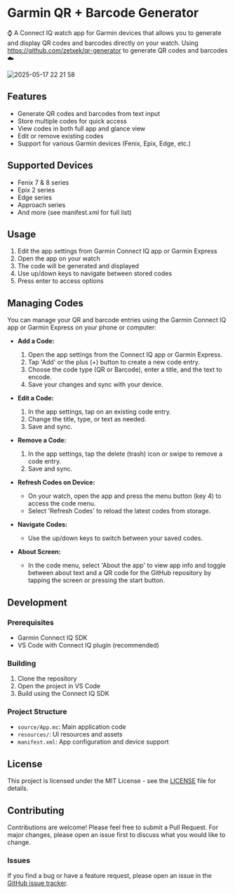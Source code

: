 # Garmin QR + Barcode Generator

⌚️ A Connect IQ watch app for Garmin devices that allows you to generate and display QR codes and barcodes directly on your watch.
Using https://github.com/zetxek/qr-generator to generate QR codes and barcodes ☁️

![2025-05-17 22 21 58](https://github.com/user-attachments/assets/e23133ed-530a-461c-838f-a75362b8f734)


## Features

- Generate QR codes and barcodes from text input
- Store multiple codes for quick access
- View codes in both full app and glance view
- Edit or remove existing codes
- Support for various Garmin devices (Fenix, Epix, Edge, etc.)

## Supported Devices

- Fenix 7 & 8 series
- Epix 2 series
- Edge series
- Approach series
- And more (see manifest.xml for full list)

## Usage

1. Edit the app settings from Garmin Connect IQ app or Garmin Express
2. Open the app on your watch
3. The code will be generated and displayed
4. Use up/down keys to navigate between stored codes
5. Press enter to access options

## Managing Codes

You can manage your QR and barcode entries using the Garmin Connect IQ app or Garmin Express on your phone or computer:

- **Add a Code:**
  1. Open the app settings from the Connect IQ app or Garmin Express.
  2. Tap 'Add' or the plus (+) button to create a new code entry.
  3. Choose the code type (QR or Barcode), enter a title, and the text to encode.
  4. Save your changes and sync with your device.

- **Edit a Code:**
  1. In the app settings, tap on an existing code entry.
  2. Change the title, type, or text as needed.
  3. Save and sync.

- **Remove a Code:**
  1. In the app settings, tap the delete (trash) icon or swipe to remove a code entry.
  2. Save and sync.

- **Refresh Codes on Device:**
  - On your watch, open the app and press the menu button (key 4) to access the code menu.
  - Select 'Refresh Codes' to reload the latest codes from storage.

- **Navigate Codes:**
  - Use the up/down keys to switch between your saved codes.

- **About Screen:**
  - In the code menu, select 'About the app' to view app info and toggle between about text and a QR code for the GitHub repository by tapping the screen or pressing the start button.

## Development

### Prerequisites

- Garmin Connect IQ SDK
- VS Code with Connect IQ plugin (recommended)

### Building

1. Clone the repository
2. Open the project in VS Code
3. Build using the Connect IQ SDK

### Project Structure

- `source/App.mc`: Main application code
- `resources/`: UI resources and assets
- `manifest.xml`: App configuration and device support

## License

This project is licensed under the MIT License - see the [LICENSE](LICENSE) file for details.

## Contributing

Contributions are welcome! Please feel free to submit a Pull Request. For major changes, please open an issue first to discuss what you would like to change.

### Issues

If you find a bug or have a feature request, please open an issue in the [GitHub issue tracker](https://github.com/zetxek/garmin-qr/issues).
